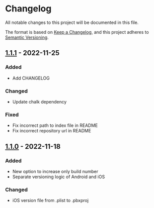 # Changelog
All notable changes to this project will be documented in this file.

The format is based on [Keep a Changelog](https://keepachangelog.com/en/1.0.0/),
and this project adheres to [Semantic Versioning](https://semver.org/spec/v2.0.0.html).

## [1.1.1] - 2022-11-25

### Added
 - Add CHANGELOG

### Changed
 - Update chalk dependency

### Fixed
 - Fix incorrect path to index file in README
 - Fix incorrect repository url in README


## [1.1.0] - 2022-11-18

### Added
 - New option to increase only build number
 - Separate versioning logic of Android and iOS

### Changed
 - iOS version file from .plist to .pbxproj

[1.1.1]: https://github.com/gdulik/react-native-version-up/tree/v1.1.1
[1.1.0]: https://github.com/gdulik/react-native-version-up/tree/v1.1.0

